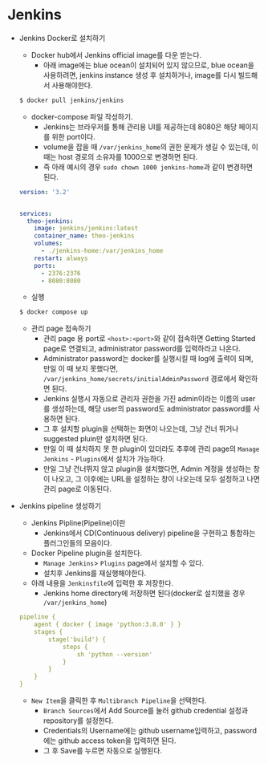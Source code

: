 # Jenkins

- Jenkins Docker로 설치하기

  - Docker hub에서 Jenkins official image를 다운 받는다.
    - 아래 image에는 blue ocean이 설치되어 있지 않으므로, blue ocean을 사용하려면, jenkins instance 생성 후 설치하거나, image를 다시 빌드해서 사용해야한다.

  ```bash
  $ docker pull jenkins/jenkins
  ```

  - docker-compose 파일 작성하기.
    - Jenkins는 브라우저를 통해 관리용 UI를 제공하는데 8080은 해당 페이지를 위한 port이다.
    - volume을 잡을 때 `/var/jenkins_home`의 권한 문제가 생길 수 있는데, 이때는 host 경로의 소유자를 1000으로 변경하면 된다.
    - 즉 아래 예시의 경우 `sudo chown 1000 jenkins-home`과 같이 변경하면 된다.

  ```yaml
  version: '3.2'
  
  
  services:
    theo-jenkins:
      image: jenkins/jenkins:latest
      container_name: theo-jenkins
      volumes:
        - ./jenkins-home:/var/jenkins_home
      restart: always
      ports:
        - 2376:2376
        - 8080:8080
  ```

  - 실행

  ```bash
  $ docker compose up
  ```

  - 관리 page 접속하기
    - 관리 page 용 port로 `<host>:<port>`와 같이 접속하면 Getting Started page로 연결되고, administrator password를 입력하라고 나온다.
    - Administrator password는 docker를 실행시킬 때 log에 출력이 되며, 만일 이 때 보지 못했다면, `/var/jenkins_home/secrets/initialAdminPassword` 경로에서 확인하면 된다.
    - Jenkins 실행시 자동으로 관리자 권한을 가진 admin이라는 이름의 user를 생성하는데, 해당 user의 password도 administrator password를 사용하면 된다.
    - 그 후 설치할 plugin을 선택하는 화면이 나오는데, 그냥 건너 뛰거나 suggested pluin만 설치하면 된다.
    - 만일 이 때 설치하지 못 한 plugin이 있더라도 추후에 관리 page의 `Manage Jenkins` - `Plugins`에서 설치가 가능하다.
    - 만일 그냥 건너뛰지 않고 plugin을 설치했다면, Admin 계정을 생성하는 창이 나오고, 그 이후에는 URL을 설정하는 창이 나오는데 모두 설정하고 나면 관리 page로 이동된다.



- Jenkins pipeline 생성하기

  - Jenkins Pipline(Pipeline)이란
    - Jenkins에서 CD(Continuous delivery) pipeline을 구현하고 통합하는 플러그인들의 모음이다.
  - Docker Pipeline plugin을 설치한다.
    - `Manage Jenkins`> `Plugins` page에서 설치할 수 있다.
    - 설치후 Jenkins를 재실행해야한다.
  - 아래 내용을 `Jenkinsfile`에 입력한 후 저장한다.
    - Jenkins home directory에 저장하면 된다(docker로 설치했을 경우 `/var/jenkins_home`)


  ```yaml
  pipeline {
      agent { docker { image 'python:3.8.0' } }
      stages {
          stage('build') {
              steps {
                  sh 'python --version'
              }
          }
      }
  }
  ```

  - `New Item`을 클릭한 후 `Multibranch Pipeline`을 선택한다.
    - `Branch Sources`에서 Add Source를 눌러 github credential 설정과 repository를 설정한다.
    - Credentials의 Username에는 github username입력하고, password에는 github access token을 입력하면 된다.
    - 그 후 Save를 누르면 자동으로 실행된다.